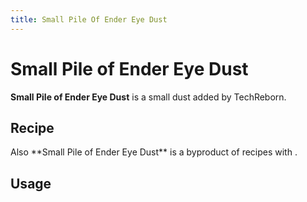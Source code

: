 ```yaml
---
title: Small Pile Of Ender Eye Dust
---
```


<ItemImage file="small_pile_of_ender_eye_dust" alt="Small Pile Of Ender Eye Dust" size="200" />

# Small Pile of Ender Eye Dust

**Small Pile of Ender Eye Dust** is a small dust added by TechReborn.

## Recipe

<CraftingTable recipe="input air air air input air techreborn:ender_eye_dust air input air air air output techreborn:ender_eye_small_dust,4"/>
Also **Small Pile of Ender Eye Dust** is a byproduct of <McItem slug="techreborn:implosion_compressor" inline={true}/> recipes with <McItem slug="minecraft:end_crystal" inline={true}/>.

## Usage

<CraftingTable recipe="input techreborn:ender_eye_small_dust techreborn:ender_eye_small_dust air input techreborn:ender_eye_small_dust techreborn:ender_eye_small_dust air input air air air output techreborn:ender_eye_dust"/>